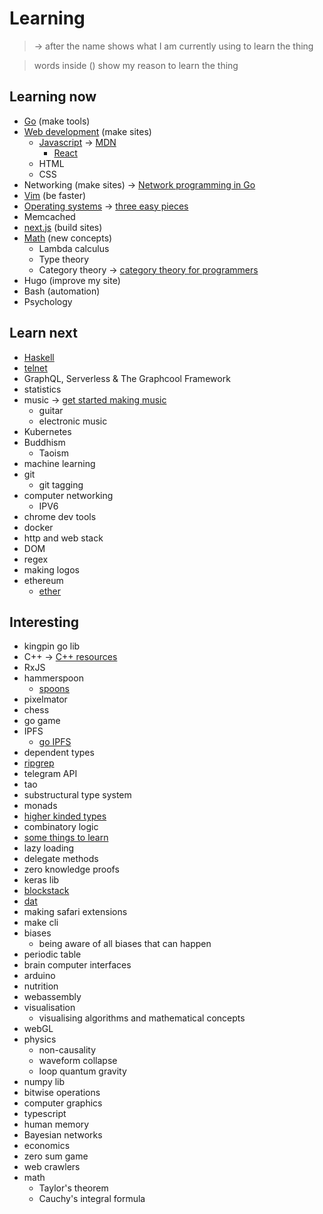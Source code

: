 # Learning
> -\> after the name shows what I am currently using to learn the thing

> words inside () show my reason to learn the thing 

## Learning now
- [Go](../programming-languages/go/Go.md) (make tools)
- [Web development](../web/Web.md) (make sites)
	- [Javascript](../programming-languages/Javascript.md) -\> [MDN](https://developer.mozilla.org/en-US/docs/Web/JavaScript/A_re-introduction_to_JavaScript)
		- [React](../web/react/React.md)
	- HTML
	- CSS
- Networking (make sites) -\> [Network programming in Go](http://tumregels.github.io/Network-Programming-with-Go/)
- [Vim](../text-editors/Vim.md) (be faster)
- [Operating systems](../operating-systems/operating-systems.md) -\> [three easy pieces](http://pages.cs.wisc.edu/~remzi/OSTEP/)
- Memcached
- [next.js](https://learnnextjs.com/basics/getting-started) (build sites)
- [Math](../math/Math.md) (new concepts)
	- Lambda calculus
	- Type theory 
	- Category theory -\> [category theory for programmers](https://github.com/hmemcpy/milewski-ctfp-pdf)
- Hugo (improve my site) 
- Bash (automation)
- Psychology

## Learn next
- [Haskell](../programming-languages/Haskell.md) 
- [telnet](http://www.wikiwand.com/en/Telnet)
- GraphQL, Serverless & The Graphcool Framework
- statistics
- music -\> [get started making music](https://learningmusic.ableton.com/)
	- guitar 
	- electronic music
- Kubernetes
- Buddhism
	- Taoism
- machine learning
- git
	- git tagging
- computer networking
	- IPV6
- chrome dev tools
- docker
- http and web stack
- DOM
- regex
- making logos
- ethereum
	- [ether](http://www.ethdocs.org/en/latest/frequently-asked-questions/frequently-asked-questions.html#what-is-ethereum)

## Interesting
- kingpin go lib
- C++ -\> [C++ resources](https://github.com/MattPD/cpplinks)
- RxJS
- hammerspoon
	- [spoons](https://github.com/Hammerspoon/hammerspoon/blob/master/SPOONS.md#what-is-a-spoon)
- pixelmator
- chess
- go game
- IPFS
	- [go IPFS](https://dist.ipfs.io/#go-ipfs)
- dependent types
- [ripgrep](https://github.com/BurntSushi/ripgrep)
- telegram API
- tao
- substructural type system
- monads
- [higher kinded types](https://stackoverflow.com/questions/6246719/what-is-a-higher-kinded-type-in-scala)
- combinatory logic
- [some things to learn](https://github.com/mattjegan/learn)
- lazy loading
- delegate methods
- zero knowledge proofs
- keras lib
- [blockstack](https://github.com/blockstack/blockstack-core)
- [dat](https://github.com/datproject/dat)
- making safari extensions 
- make cli
- biases 
	- being aware of all biases that can happen
- periodic table
- brain computer interfaces
- arduino
- nutrition
- webassembly
- visualisation 
	- visualising algorithms and mathematical concepts
- webGL
- physics
	- non-causality
	- waveform collapse
	- loop quantum gravity
- numpy lib
- bitwise operations
- computer graphics
- typescript
- human memory
- Bayesian networks
- economics
- zero sum game
- web crawlers
- math
	- Taylor's theorem
	- Cauchy's integral formula